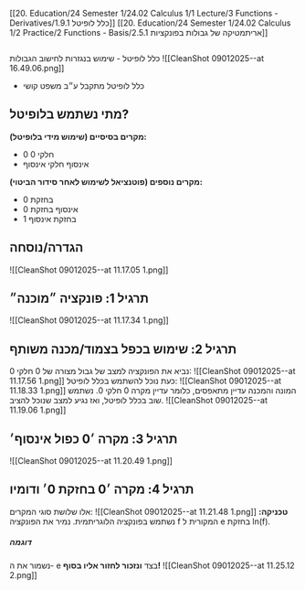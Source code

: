 [[20. Education/24 Semester 1/24.02 Calculus 1/1 Lecture/3 Functions - Derivatives/1.9.1 כלל לופיטל]]
[[20. Education/24 Semester 1/24.02 Calculus 1/2 Practice/2 Functions - Basis/2.5.1 אריתמטיקה של גבולות בפונקציות]]
```table-of-contents
```

כלל לופיטל - שימוש בנגזרות לחישוב הגבולות
![[CleanShot 09012025--at 16.49.06.png]]
- כלל לופיטל מתקבל ע״ב משפט קושי
## מתי נשתמש בלופיטל?
**מקרים בסיסיים (שימוש מידי בלופיטל):**
- 0 חלקי 0
- אינסוף חלקי אינסוף

**מקרים נוספים (פוטנציאל לשימוש לאחר סידור הביטוי):**
- בחזקת 0
- אינסוף בחזקת 0
- 1 בחזקת אינסוף
## הגדרה/נוסחה
![[CleanShot 09012025--at 11.17.05 1.png]]
## תרגיל 1: פונקציה ״מוכנה״
![[CleanShot 09012025--at 11.17.34 1.png]]
## תרגיל 2: שימוש בכפל בצמוד/מכנה משותף
נביא את הפונקציה למצב של גבול מצורה של 0 חלקי 0:
![[CleanShot 09012025--at 11.17.56 1.png]]
כעת נוכל להשתמש בכלל לופיטל:
![[CleanShot 09012025--at 11.18.33 1.png]]
המונה והמכנה עדיין מתאפסים, כלומר עדיין מקרה 0 חלקי 0. נשתמש שוב בכלל לופיטל, ואז נגיע למצב שנוכל להציב.
![[CleanShot 09012025--at 11.19.06 1.png]]
## תרגיל 3: מקרה ׳0 כפול אינסוף׳
![[CleanShot 09012025--at 11.20.49 1.png]]
## תרגיל 4: מקרה ׳0 בחזקת 0׳ ודומיו
אלו שלושת סוגי המקרים:
![[CleanShot 09012025--at 11.21.48 1.png]]
**טכניקה:**
	נשתמש בפונקציה הלוגריתמית. נמיר את הפונקציה f המקורית ל e בחזקת ln(f).
##### דוגמה
נשמור את ה- e בצד **ונזכור לחזור אליו בסוף!**
![[CleanShot 09012025--at 11.25.12 2.png]]